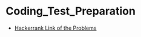 # Coding_Test_Preparation
- [ Hackerrank Link of the Problems](https://www.hackerrank.com/contests/target-samsung-13-nov19/challenges)